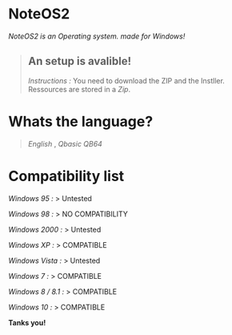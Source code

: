 # NoteOS2


_NoteOS2 is an Operating system. made for Windows!_


> An setup is avalible!
> -----------------------
> _Instructions :_
> You need to download the ZIP and the Instller.
> Ressources are stored in a _Zip_.


# Whats the language?
> _English_ , _Qbasic QB64_


# Compatibility list

_Windows 95 :_ > Untested


_Windows 98 :_ > NO COMPATIBILITY


_Windows 2000 :_ > Untested


_Windows XP :_ > COMPATIBLE


_Windows Vista :_ > Untested


_Windows 7 :_ > COMPATIBLE


_Windows 8 / 8.1 :_ > COMPATIBLE


_Windows 10 :_ > COMPATIBLE

__Tanks you!__

